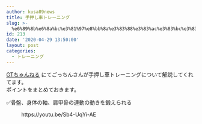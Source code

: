 ```yaml
---
author: kusa89news
title: 手押し車トレーニング
slug: >-
  %e6%89%8b%e6%8a%bc%e3%81%97%e8%bb%8a%e3%83%88%e3%83%ac%e3%83%bc%e3%83%8b%e3%83%b3%e3%82%b0
id: 213
date: '2020-04-29 13:50:00'
layout: post
categories:
  - トレーニング
---
```


[GTちゃんねる](https://www.youtube.com/channel/UCa1I7o-s67S5ms__PuMJbvA) にてごっちんさんが手押し車トレーニングについて解説してくれてます。  
ポイントをまとめておきます。

✅骨盤、身体の軸、肩甲骨の連動の動きを鍛えられる

<figure class="wp-block-embed-youtube wp-block-embed is-type-video is-provider-youtube wp-embed-aspect-16-9 wp-has-aspect-ratio">

<div class="wp-block-embed__wrapper">https://youtu.be/Sb4-UqYi-AE</div>

</figure>